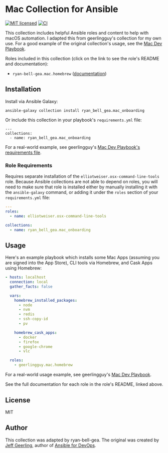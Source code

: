 # Mac Collection for Ansible

[![MIT licensed][badge-license]][link-license]
[![CI][badge-gh-actions]][link-gh-actions]

This collection includes helpful Ansible roles and content to help with macOS automation. I adapted this from geerlingguy's collection for my own use. For a good example of the original collection's usage, see the [Mac Dev Playbook](https://github.com/geerlingguy/mac-dev-playbook).

Roles included in this collection (click on the link to see the role's README and documentation):

  - `ryan-bell-gea.mac.homebrew` ([documentation](https://github.com/ryan-bell-gea/ansible-collection-mac/blob/master/roles/homebrew/README.md))

## Installation

Install via Ansible Galaxy:

```
ansible-galaxy collection install ryan_bell_gea.mac_onboarding
```

Or include this collection in your playbook's `requirements.yml` file:

```
---
collections:
  - name: ryan_bell_gea.mac_onboarding
```

For a real-world example, see geerlingguy's [Mac Dev Playbook's requirements file](https://github.com/geerlingguy/mac-dev-playbook/blob/master/requirements.yml).

### Role Requirements

Requires separate installation of the `elliotweiser.osx-command-line-tools` role. Because Ansible collections are not able to depend on roles, you will need to make sure that role is installed either by manually installing it with the `ansible-galaxy` command, or adding it under the `roles` section of your `requirements.yml` file:

```yaml
---
roles:
  - name: elliotweiser.osx-command-line-tools

collections:
  - name: ryan_bell_gea.mac_onboarding
```

## Usage

Here's an example playbook which installs some Mac Apps (assuming you are signed into the App Store), CLI tools via Homebrew, and Cask Apps using Homebrew:

```yaml
- hosts: localhost
  connection: local
  gather_facts: false

  vars:
    homebrew_installed_packages:
      - node
      - nvm
      - redis
      - ssh-copy-id
      - pv

    homebrew_cask_apps:
      - docker
      - firefox
      - google-chrome
      - vlc

  roles:
    - geerlingguy.mac.homebrew
```

For a real-world usage example, see geerlingguy's [Mac Dev Playbook](https://github.com/geerlingguy/mac-dev-playbook).

See the full documentation for each role in the role's README, linked above.

## License

MIT

## Author

This collection was adapted by ryan-bell-gea. The original was created by [Jeff Geerling](https://www.jeffgeerling.com), author of [Ansible for DevOps](https://www.ansiblefordevops.com).

[badge-gh-actions]: https://github.com/geerlingguy/ansible-collection-mac/workflows/CI/badge.svg?event=push
[link-gh-actions]: https://github.com/ryan-bell-gea/ansible-collection-mac/actions?query=workflow%3ACI
[badge-license]: https://img.shields.io/github/license/geerlingguy/ansible-collection-mac.svg
[link-license]: https://github.com/geerlingguy/ansible-collection-mac/blob/master/LICENSE
